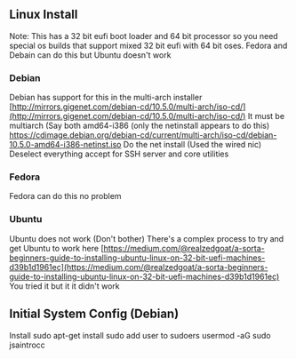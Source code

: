 ## Linux Install

Note: This has a 32 bit eufi boot loader and 64 bit processor so you need special os builds that support mixed 32 bit eufi with 64 bit oses. Fedora and Debain can do this but Ubuntu doesn't work

### Debian
Debian has support for this in the multi-arch installer [http://mirrors.gigenet.com/debian-cd/10.5.0/multi-arch/iso-cd/](http://mirrors.gigenet.com/debian-cd/10.5.0/multi-arch/iso-cd/)
It must be multiarch (Say both amd64-i386 (only the netinstall appears to do this)
https://cdimage.debian.org/debian-cd/current/multi-arch/iso-cd/debian-10.5.0-amd64-i386-netinst.iso
Do the net install (Used the wired nic)
Deselect everything accept for SSH server and core utilities

### Fedora
Fedora can do this no problem


### Ubuntu
Ubuntu does not work (Don't bother)
There's a complex process to try and get Ubuntu to work here
[https://medium.com/@realzedgoat/a-sorta-beginners-guide-to-installing-ubuntu-linux-on-32-bit-uefi-machines-d39b1d1961ec](https://medium.com/@realzedgoat/a-sorta-beginners-guide-to-installing-ubuntu-linux-on-32-bit-uefi-machines-d39b1d1961ec)
You tried it but it it didn't work

## Initial System Config (Debian)
Install sudo
apt-get install sudo
add user to sudoers
usermod -aG sudo jsaintrocc
<!--stackedit_data:
eyJoaXN0b3J5IjpbMTY4MDU5ODMxLDQyNTUzMTcwMSwxODI0Nj
k5NDIyLDk0MjAzMjc3MV19
-->